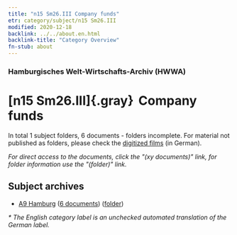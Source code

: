 ```yaml
---
title: "n15 Sm26.III Company funds"
etr: category/subject/n15 Sm26.III
modified: 2020-12-18
backlink: ../../about.en.html
backlink-title: "Category Overview"
fn-stub: about
---
```


### Hamburgisches Welt-Wirtschafts-Archiv (HWWA)
# [n15 Sm26.III]{.gray}&#8201; Company funds&#160; 





In total 1 subject folders, 6 documents - folders incomplete.
For material not published as folders, please check the [digitized films](/film/h1_sh) (in German).

_For direct access to the documents, click the "(xy documents)" link, for folder information use the "(folder)" link._

## Subject archives


- [A9 Hamburg](../../../geo/about.en.html#A9) (<a href="https://dfg-viewer.de/show/?tx_dlf[id]=https://pm20.zbw.eu/mets/sh/1409xx/140905/1873xx/187301/public.mets.en.xml" target="_blank">6 documents</a>) ([folder](http://purl.org/pressemappe20/folder/sh/140905,187301))


_* The English category label is an unchecked automated translation of the German label._

